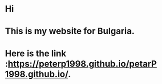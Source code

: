# Hi
# This is my website for Bulgaria.
# Here is the link :https://peterp1998.github.io/petarP1998.github.io/.
